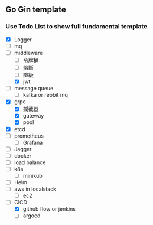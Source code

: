 ## Go Gin template

### Use Todo List to show full fundamental template

- [x] Logger
- [ ] mq
- [ ] middleware
  - [ ] 令牌桶
  - [ ] 熔斷
  - [ ] 降級
  - [x] jwt
- [ ] message queue
  - [ ] kafka or rebbit mq
- [x] grpc
  - [x] 攔截器
  - [x] gateway
  - [x] pool
- [x] etcd
- [ ] prometheus
  - [ ] Grafana
- [ ] Jagger
- [ ] docker
- [ ] load balance
- [ ] k8s
  - [ ] minikub
- [ ] Helm
- [ ] aws in localstack
  - [ ] ec2
- [ ] CICD
  - [x] github flow or jenkins
  - [ ] argocd

[//]: # (Token 邏輯)
[//]: # (滿足black list條件,偵測當前流量|使用普羅米修斯|,假設在高流量狀態將id推送到mq上再批量處理blacklist邏輯,反之則直接寫入redis ) 